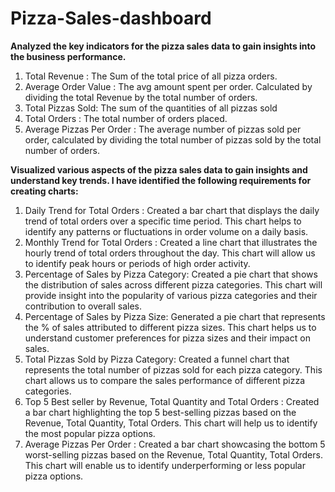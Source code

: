 # Pizza-Sales-dashboard

**Analyzed the key indicators for the pizza sales data to gain insights into the business performance.**
1.	Total Revenue : The Sum of the total price of all pizza orders.
2.	Average Order Value : The avg amount spent per order. Calculated by dividing the total Revenue by the total number of orders.
3.	Total Pizzas Sold: The sum of the quantities of all pizzas sold
4.	Total Orders : The total number of orders placed.
5.	Average Pizzas Per Order : The average number of pizzas sold per order, calculated by dividing the total number of pizzas sold by the total number of orders.

**Visualized various aspects of the pizza sales data to gain insights and understand key trends. I have identified the following requirements for creating charts:**

1.	Daily Trend for Total Orders : Created a bar chart that displays the daily trend of total orders over a specific time period. This chart helps to identify any patterns or fluctuations in order volume on a daily basis.
2.	Monthly Trend for Total Orders : Created a line chart that illustrates the hourly trend of total orders throughout the day. This chart will allow us to identify peak hours or periods of high order activity.
3.	Percentage of Sales by Pizza Category: Created a pie chart that shows the distribution of sales across different pizza categories. This chart will provide insight into the popularity of various pizza categories and their contribution to overall sales.
4.	Percentage of Sales by Pizza Size: Generated a pie chart that represents the % of sales attributed to different pizza sizes. This chart helps us to understand customer preferences for pizza sizes and their impact on sales.
5.	Total Pizzas Sold by Pizza Category: Created a funnel chart  that represents the total number of pizzas sold for each pizza category. This chart allows us to compare the sales performance of different pizza categories.
6.	Top 5 Best seller by Revenue, Total Quantity and Total Orders : Created a bar chart highlighting the top 5 best-selling pizzas based on the Revenue, Total Quantity, Total Orders. This chart will help us to identify the most popular pizza options.
7.	Average Pizzas Per Order : Created a bar chart showcasing the bottom 5 worst-selling pizzas based on the Revenue, Total Quantity, Total Orders. This chart will enable us to identify underperforming or less popular pizza options.
